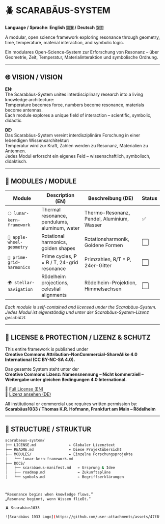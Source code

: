 # 🪲 SCARABÄUS-SYSTEM

**Language / Sprache: English 🇬🇧 / Deutsch 🇩🇪**

A modular, open science framework exploring resonance through geometry, time, temperature, material interaction, and symbolic logic.

Ein modulares Open-Science-System zur Erforschung von Resonanz – über Geometrie, Zeit, Temperatur, Materialinteraktion und symbolische Ordnung.

---

## 🌐 VISION / VISION

**EN:**  
The Scarabäus-System unites interdisciplinary research into a living knowledge architecture:  
Temperature becomes force, numbers become resonance, materials become antennas.  
Each module explores a unique field of interaction – scientific, symbolic, didactic.

**DE:**  
Das Scarabäus-System vereint interdisziplinäre Forschung in einer lebendigen Wissensarchitektur:  
Temperatur wird zur Kraft, Zahlen werden zu Resonanz, Materialien zu Antennen.  
Jedes Modul erforscht ein eigenes Feld – wissenschaftlich, symbolisch, didaktisch.

---

## 🔹 MODULES / MODULE

| Module                   | Description (EN)                                   | Beschreibung (DE)                               | Status |
|--------------------------|----------------------------------------------------|--------------------------------------------------|--------|
| `🌕 lunar-kern-framework` | Thermal resonance, pendulums, aluminum, water      | Thermo-Resonanz, Pendel, Aluminium, Wasser       | ✅ |
| `📐 apple-wheel-geometry` | Rotational harmonics, golden shapes                | Rotationsharmonik, Goldene Formen                | ⬜ |
| `🔢 prime-grid-harmonics` | Prime cycles, P = R / T, 24-grid resonance          | Primzahlen, R/T = P, 24er-Gitter                 | ⬜ |
| `🌍 stellar-navigation`   | Rödelheim projections, celestial alignments        | Rödelheim-Projektion, Himmelsachsen              | ⬜ |

*Each module is self-contained and licensed under the Scarabäus-System.*  
*Jedes Modul ist eigenständig und unter der Scarabäus-System-Lizenz geschützt.*

---

## 📜 LICENSE & PROTECTION / LIZENZ & SCHUTZ

This entire framework is published under  
**Creative Commons Attribution–NonCommercial–ShareAlike 4.0 International (CC BY-NC-SA 4.0).**

Das gesamte System steht unter der  
**Creative Commons Lizenz: Namensnennung – Nicht kommerziell – Weitergabe unter gleichen Bedingungen 4.0 International.**

🔗 [Full License (EN)](https://creativecommons.org/licenses/by-nc-sa/4.0/)  
🔗 [Lizenz ansehen (DE)](https://creativecommons.org/licenses/by-nc-sa/4.0/deed.de)

All institutional or commercial use requires written permission by:  
**Scarabäus1033 / Thomas K.R. Hofmann, Frankfurt am Main – Rödelheim**

---

## 🧾 STRUCTURE / STRUKTUR

```bash
scarabaeus-system/
├── LICENSE.md               ← Globaler Lizenztext
├── README.md                ← Diese Projektübersicht
├── MODULES/                 ← Einzelne Forschungsprojekte
│   └── lunar-kern-framework.md
├── DOCS/
│   ├── scarabaeus-manifest.md   ← Ursprung & Idee
│   ├── roadmap.md               ← Zukunftspläne
│   └── symbols.md               ← Begriffserklärungen



“Resonance begins when knowledge flows.”
„Resonanz beginnt, wenn Wissen fließt.“

🪲 Scarabäus1033

![Scarabäus 1033 Logo](https://github.com/user-attachments/assets/47f8f2e7-bee0-43d6-bcee-4d51b5056a0a)


